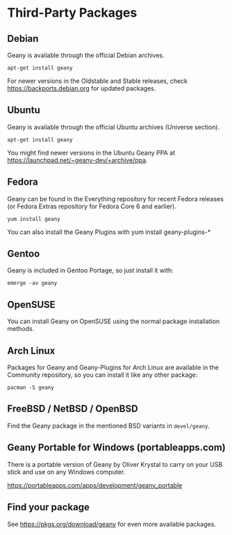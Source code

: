 Third-Party Packages
==========


## Debian

Geany is available through the official Debian archives.

```
apt-get install geany
```

For newer versions in the Oldstable and Stable releases, check https://backports.debian.org for updated packages.


## Ubuntu

Geany is available through the official Ubuntu archives (Universe section).

```
apt-get install geany
```

You might find newer versions in the Ubuntu Geany PPA at https://launchpad.net/~geany-dev/+archive/ppa.


## Fedora

Geany can be found in the Everything repository for recent Fedora releases (or Fedora Extras repository for Fedora Core 6 and earlier).

```
yum install geany
```

You can also install the Geany Plugins with yum install geany-plugins-*


## Gentoo

Geany is included in Gentoo Portage, so just install it with:

```
emerge -av geany
```


## OpenSUSE

You can install Geany on OpenSUSE using the normal package installation methods.


## Arch Linux

Packages for Geany and Geany-Plugins for Arch Linux are available in the
Community repository, so you can install it like any other package:

```
pacman -S geany
```

## FreeBSD / NetBSD / OpenBSD

Find the Geany package in the mentioned BSD variants in `devel/geany`.


## Geany Portable for Windows (portableapps.com)

There is a portable version of Geany by Oliver Krystal to carry on your USB stick and use on any Windows computer.

https://portableapps.com/apps/development/geany_portable


## Find your package

See https://pkgs.org/download/geany for even more available packages.

